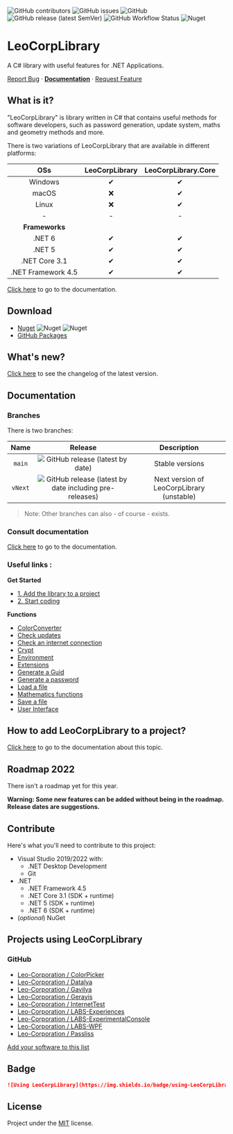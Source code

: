 ![GitHub contributors](https://img.shields.io/github/contributors/Leo-Corporation/LeoCorpLibrary)
![GitHub issues](https://img.shields.io/github/issues/Leo-Corporation/LeoCorpLibrary) 
![GitHub](https://img.shields.io/github/license/Leo-Corporation/LeoCorpLibrary)
![GitHub release (latest SemVer)](https://img.shields.io/github/v/release/Leo-Corporation/LeoCorpLibrary) 
![GitHub Workflow Status](https://img.shields.io/github/workflow/status/Leo-Corporation/LeoCorpLibrary/.NET%20Framework)
![Nuget](https://img.shields.io/nuget/dt/LeoCorpLibrary)

# LeoCorpLibrary
A C# library with useful features for .NET Applications.

[Report Bug](https://github.com/Leo-Corporation/LeoCorpLibrary/issues/new?assignees=&labels=bug&template=bug-report.yml&title=%5BBug%5D+) · [**Documentation**](https://leocorplibrary.leocorporation.dev) · [Request Feature](https://github.com/Leo-Corporation/LeoCorpLibrary/issues/new?assignees=&labels=enhancement&template=feature-request.yml&title=%5BEnhancement%5D+)

## What is it?
"LeoCorpLibrary" is library written in C# that contains useful methods for software developers, such as password generation, update system, maths and geometry methods and more.

There is two variations of LeoCorpLibrary that are available in different platforms:

| **OSs** | **LeoCorpLibrary** | **LeoCorpLibrary.Core** |
| :-----: | :----------------: | :---------------------: |
| Windows | ✔ | ✔ |
| macOS | ❌ | ✔ |
| Linux | ❌ | ✔ |
| - | - | - |
| **Frameworks** |  |  |
| .NET 6 | ✔ | ✔ |
| .NET 5 | ✔ | ✔ |
| .NET Core 3.1 | ✔ | ✔ |
| .NET Framework 4.5 | ✔ | ✔ |

[Click here](https://github.com/Leo-Corporation/LeoCorpLibrary/wiki) to go to the documentation.

## Download
* [Nuget](https://www.nuget.org/packages/LeoCorpLibrary) ![Nuget](https://img.shields.io/nuget/v/LeoCorpLibrary) ![Nuget](https://img.shields.io/nuget/dt/LeoCorpLibrary)
* [GitHub Packages](https://github.com/Leo-Corporation/LeoCorpLibrary/packages/345951)

## What's new?
[Click here](https://github.com/Leo-Corporation/LeoCorpLibrary/releases) to see the changelog of the latest version.

## Documentation
### Branches
There is two branches:

| Name | Release | Description |
| :--: | :-----: | :---------: |
| `main` | ![GitHub release (latest by date)](https://img.shields.io/github/v/release/Leo-Corporation/LeoCorpLibrary) | Stable versions |
| `vNext` | ![GitHub release (latest by date including pre-releases)](https://img.shields.io/github/v/release/Leo-Corporation/LeoCorpLibrary?include_prereleases) | Next version of LeoCorpLibrary (unstable) |

> Note: Other branches can also - of course - exists.

### Consult documentation
[Click here](https://leocorplibrary.leocorporation.dev/) to go to the documentation.
### Useful links :
**Get Started**
- [1. Add the library to a project](https://leocorplibrary.leocorporation.dev/install-LeoCorpLibrary#1-add-the-library-to-a-project)
- [2. Start coding](https://leocorplibrary.leocorporation.dev/install-LeoCorpLibrary#2-start-coding)

**Functions**
* [ColorConverter](https://leocorplibrary.leocorporation.dev/Colors-converter)
* [Check updates](https://leocorplibrary.leocorporation.dev/Check-for-updates)
* [Check an internet connection](https://leocorplibrary.leocorporation.dev/Verify-an-internet-connection)
* [Crypt](https://leocorplibrary.leocorporation.dev/Crypt)
* [Environment](https://leocorplibrary.leocorporation.dev/Environment)
* [Extensions](https://leocorplibrary.leocorporation.dev/Extensions)
* [Generate a Guid](https://leocorplibrary.leocorporation.dev/Generate-a-Guid)
* [Generate a password](https://leocorplibrary.leocorporation.dev/Generate-a-password)
* [Load a file](https://leocorplibrary.leocorporation.dev/load-a-file)
* [Mathematics functions](https://leocorplibrary.leocorporation.dev/Mathematics-functions)
* [Save a file](https://leocorplibrary.leocorporation.dev/Save-in-a-file)
* [User Interface](https://leocorplibrary.leocorporation.dev/User-Interface)

## How to add LeoCorpLibrary to a project?
[Click here](https://leocorplibrary.leocorporation.dev/install-LeoCorpLibrary#1-add-the-library-to-a-project) to go to the documentation about this topic.

## Roadmap 2022
There isn't a roadmap yet for this year.


**Warning: Some new features can be added without being in the roadmap. Release dates are suggestions.**

## Contribute
Here's what you'll need to contribute to this project:
- Visual Studio 2019/2022 with:
   - .NET Desktop Development
   - Git
- .NET
   - .NET Framework 4.5
   - .NET Core 3.1 (SDK + runtime)
   - .NET 5 (SDK + runtime)
   - .NET 6 (SDK + runtime)
- (*optional*) NuGet

## Projects using LeoCorpLibrary
### GitHub
- [Leo-Corporation / ColorPicker](https://github.com/Leo-Corporation/ColorPicker)
- [Leo-Corporation / Datalya](https://github.com/Leo-Corporation/Datalya)
- [Leo-Corporation / Gavilya](https://github.com/Leo-Corporation/Gavilya)
- [Leo-Corporation / Gerayis](https://github.com/Leo-Corporation/Gerayis)
- [Leo-Corporation / InternetTest](https://github.com/Leo-Corporation/InternetTest)
- [Leo-Corporation / LABS-Experiences](https://github.com/Leo-Corporation/LABS-Experiences)
- [Leo-Corporation / LABS-ExperimentalConsole](https://github.com/Leo-Corporation/LABS-ExperimentalConsole)
- [Leo-Corporation / LABS-WPF](https://github.com/Leo-Corporation/LABS-WPF)
- [Leo-Corporation / Passliss](https://github.com/Leo-Corporation/Passliss)

[Add your software to this list](https://github.com/Leo-Corporation/LeoCorpLibrary/issues/new?assignees=&labels=ajout+cr%C3%A9dit&template=credit_projet.md&title=%5BCr%C3%A9dit-Projet%5D+)
## Badge
~~~ md
![Using LeoCorpLibrary](https://img.shields.io/badge/using-LeoCorpLibrary-blue)
~~~

## License
Project under the [MIT](https://github.com/Leo-Corporation/LeoCorpLibrary/blob/master/LICENSE.md) license.
